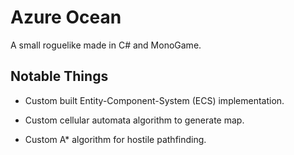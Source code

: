 # Azure Ocean

A small roguelike made in C# and MonoGame.

## Notable Things

* Custom built Entity-Component-System (ECS) implementation.

* Custom cellular automata algorithm to generate map.

* Custom A* algorithm for hostile pathfinding.

